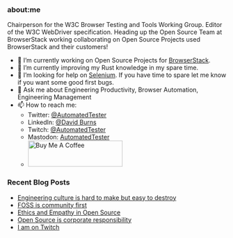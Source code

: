 ### about:me

Chairperson for the W3C Browser Testing and Tools Working Group. Editor of the W3C WebDriver specification. Heading up the Open Source Team at BrowserStack working collaborating on Open Source Projects used BrowserStack and their customers!

- 🔭 I’m currently working on Open Source Projects for [BrowserStack](https://www.browserstack.com).
- 🌱 I’m currently improving my Rust knowledge in my spare time.
- 🤔 I’m looking for help on [Selenium](https://github.com/SeleniumHQ/selenium). If you have time to spare let me know if you want some good first bugs.
- 💬 Ask me about Engineering Productivity, Browser Automation, Engineering Management
- 📫 How to reach me:
  -  Twitter: [@AutomatedTester](https://twitter.com/automatedTester)
  -  LinkedIn: [@David Burns](https://www.linkedin.com/in/theautomatedtester/)
  - Twitch: [@AutomatedTester](https://twitch.tv/automatedtester)
  - Mastodon: <a rel="me" href="https://mastodon.social/@AutomatedTester">AutomatedTester</a>
  - <a href="https://www.buymeacoffee.com/automatedtester" target="_blank"><img src="https://cdn.buymeacoffee.com/buttons/v2/default-yellow.png" alt="Buy Me A Coffee" height=60px width=217px></a>

### Recent Blog Posts
<!-- blog starts -->
* [Engineering culture is hard to make but easy to destroy](https://www.theautomatedtester.co.uk/blog/2022/engineering-culture-is-hard/)
* [FOSS is community first](https://www.theautomatedtester.co.uk/blog/2021/foss-is-community-first/)
* [Ethics and Empathy in Open Source](https://www.theautomatedtester.co.uk/blog/2021/ethics-and-empathy-in-open-source/)
* [Open Source is corporate responsibility](https://www.theautomatedtester.co.uk/blog/2021/oss-is-corporate-responsibility/)
* [I am on Twitch](https://www.theautomatedtester.co.uk/blog/2021/i-am-on-twitch/)
<!-- blog ends -->

